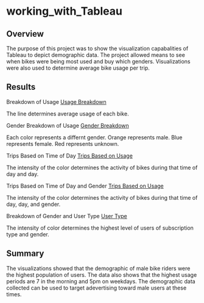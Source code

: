 # working_with_Tableau

## Overview
The purpose of this project was to show the visualization capabalities of Tableau to depict demographic data. The project allowed means to see when bikes were being most used and buy which genders. Visualizations were also used to determine average bike usage per trip.

## Results

Breakdown of Usage
[Usage Breakdown](https://public.tableau.com/app/profile/andrew.abramo/viz/Citibike_Challenge_16498280844110/CheckoutTimeforUsers#1)

The line determines average usage of each bike.

Gender Breakdown of Usage
[Gender Breakdown](https://public.tableau.com/app/profile/andrew.abramo/viz/CitiBike_17139341500910/GenderBreakdown#1)

Each color represents a differnt gender. Orange represents male. Blue represents female. Red represents unknown.

Trips Based on Time of Day
[Trips Based on Usage](https://public.tableau.com/app/profile/andrew.abramo/viz/Citibike_Challenge_16498280844110/TripsbyWeekdayforEachHour#1)

The intensity of the color determines the activity of bikes during that time of day and day.

Trips Based on Time of Day and Gender
[Trips Based on Usage](https://public.tableau.com/app/profile/andrew.abramo/viz/Citibike_Challenge_16498280844110/TripsbyGenderWeekdayperHour#1)

The intensity of the color determines the activity of bikes during that time of day, day, and gender.

Breakdown of Gender and User Type
[User Type](https://public.tableau.com/app/profile/andrew.abramo/viz/Citibike_Challenge_16498280844110/Sheet4#1)

The intensity of color determines the highest level of users of subscription type and gender.

## Summary

The visualizations showed that the demographic of male bike riders were the highest population of users. The data also shows that the highest usage periods are 7 in the morning and 5pm on weekdays. The demographic data collected can be used to target adevertising toward male users at these times.

